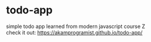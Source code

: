 # todo-app
simple todo app learned from modern javascript course Z<br>
check it out: https://akamprogramist.github.io/todo-app/
